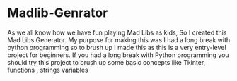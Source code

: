 # Madlib-Genrator
As we all know how we have fun playing Mad Libs as kids, So I created this Mad Libs Generator. My purpose for making this was I had a long break with python programming so to brush up I made this as this is a very entry-level project for beginners. If you had a long break with Python programming  you should try this project to brush up some basic concepts like Tkinter, functions , strings variables 
